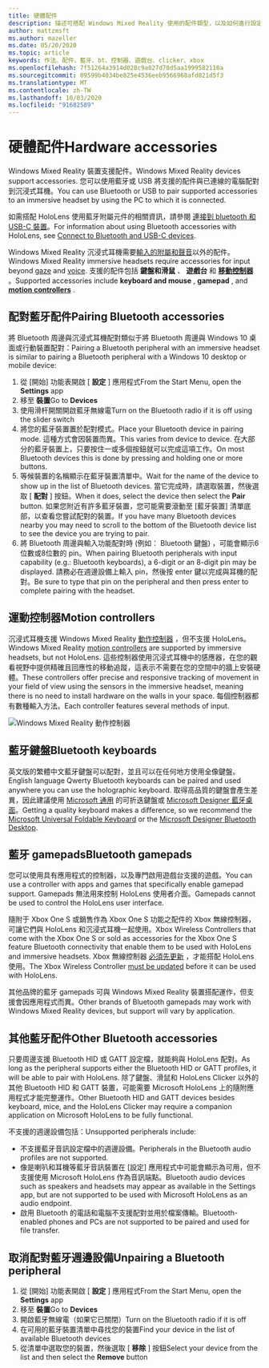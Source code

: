 ```yaml
---
title: 硬體配件
description: 描述可搭配 Windows Mixed Reality 使用的配件類型，以及如何進行設定。
author: mattzmsft
ms.author: mazeller
ms.date: 05/20/2020
ms.topic: article
keywords: 作法、配件、藍牙、bt、控制器、遊戲台、clicker、xbox
ms.openlocfilehash: 7f51264a3914d028c9a027d70d5aa1999582110a
ms.sourcegitcommit: 09599b4034be825e4536eeb9566968afd021d5f3
ms.translationtype: MT
ms.contentlocale: zh-TW
ms.lasthandoff: 10/03/2020
ms.locfileid: "91682589"
---
```

# <a name="hardware-accessories"></a><span data-ttu-id="ac362-104">硬體配件</span><span class="sxs-lookup"><span data-stu-id="ac362-104">Hardware accessories</span></span>

<span data-ttu-id="ac362-105">Windows Mixed Reality 裝置支援配件。</span><span class="sxs-lookup"><span data-stu-id="ac362-105">Windows Mixed Reality devices support accessories.</span></span> <span data-ttu-id="ac362-106">您可以使用藍牙或 USB 將支援的配件與已連線的電腦配對到沉浸式耳機。</span><span class="sxs-lookup"><span data-stu-id="ac362-106">You can use Bluetooth or USB to pair supported accessories to an immersive headset by using the PC to which it is connected.</span></span>

<span data-ttu-id="ac362-107">如需搭配 HoloLens 使用藍牙附屬元件的相關資訊，請參閱 [連接到 bluetooth 和 USB-C 裝置](https://docs.microsoft.com/hololens/hololens-connect-devices)。</span><span class="sxs-lookup"><span data-stu-id="ac362-107">For information about using Bluetooth accessories with HoloLens, see [Connect to Bluetooth and USB-C devices](https://docs.microsoft.com/hololens/hololens-connect-devices).</span></span>

<span data-ttu-id="ac362-108">Windows Mixed Reality 沉浸式耳機需要[輸入的附屬和](../design/gaze-and-commit.md)[聲音](../design/voice-input.md)以外的配件。</span><span class="sxs-lookup"><span data-stu-id="ac362-108">Windows Mixed Reality immersive headsets require accessories for input beyond [gaze](../design/gaze-and-commit.md) and [voice](../design/voice-input.md).</span></span> <span data-ttu-id="ac362-109">支援的配件包括 **鍵盤和滑鼠** 、 **遊戲台** 和 **[移動控制器](../design/motion-controllers.md)** 。</span><span class="sxs-lookup"><span data-stu-id="ac362-109">Supported accessories include **keyboard and mouse** , **gamepad** , and **[motion controllers](../design/motion-controllers.md)** .</span></span>

## <a name="pairing-bluetooth-accessories"></a><span data-ttu-id="ac362-110">配對藍牙配件</span><span class="sxs-lookup"><span data-stu-id="ac362-110">Pairing Bluetooth accessories</span></span>

<span data-ttu-id="ac362-111">將 Bluetooth 周邊與沉浸式耳機配對類似于將 Bluetooth 周邊與 Windows 10 桌面或行動裝置配對：</span><span class="sxs-lookup"><span data-stu-id="ac362-111">Pairing a Bluetooth peripheral with an immersive headset is similar to pairing a Bluetooth peripheral with a Windows 10 desktop or mobile device:</span></span>

1. <span data-ttu-id="ac362-112">從 [開始] 功能表開啟 [ **設定** ] 應用程式</span><span class="sxs-lookup"><span data-stu-id="ac362-112">From the Start Menu, open the **Settings** app</span></span>
2. <span data-ttu-id="ac362-113">移至 **裝置**</span><span class="sxs-lookup"><span data-stu-id="ac362-113">Go to **Devices**</span></span>
3. <span data-ttu-id="ac362-114">使用滑杆開關開啟藍牙無線電</span><span class="sxs-lookup"><span data-stu-id="ac362-114">Turn on the Bluetooth radio if it is off using the slider switch</span></span>
4. <span data-ttu-id="ac362-115">將您的藍牙裝置置於配對模式。</span><span class="sxs-lookup"><span data-stu-id="ac362-115">Place your Bluetooth device in pairing mode.</span></span> <span data-ttu-id="ac362-116">這種方式會因裝置而異。</span><span class="sxs-lookup"><span data-stu-id="ac362-116">This varies from device to device.</span></span> <span data-ttu-id="ac362-117">在大部分的藍牙裝置上，只要按住一或多個按鈕就可以完成這項工作。</span><span class="sxs-lookup"><span data-stu-id="ac362-117">On most Bluetooth devices this is done by pressing and holding one or more buttons.</span></span>
5. <span data-ttu-id="ac362-118">等候裝置的名稱顯示在藍牙裝置清單中。</span><span class="sxs-lookup"><span data-stu-id="ac362-118">Wait for the name of the device to show up in the list of Bluetooth devices.</span></span> <span data-ttu-id="ac362-119">當它完成時，請選取裝置，然後選取 [ **配對** ] 按鈕。</span><span class="sxs-lookup"><span data-stu-id="ac362-119">When it does, select the device then select the **Pair** button.</span></span> <span data-ttu-id="ac362-120">如果您附近有許多藍牙裝置，您可能需要滾動至 [藍牙裝置] 清單底部，以查看您嘗試配對的裝置。</span><span class="sxs-lookup"><span data-stu-id="ac362-120">If you have many Bluetooth devices nearby you may need to scroll to the bottom of the Bluetooth device list to see the device you are trying to pair.</span></span>
6. <span data-ttu-id="ac362-121">將 Bluetooth 周邊與輸入功能配對時 (例如： Bluetooth 鍵盤) ，可能會顯示6位數或8位數的 pin。</span><span class="sxs-lookup"><span data-stu-id="ac362-121">When pairing Bluetooth peripherals with input capability (e.g.: Bluetooth keyboards), a 6-digit or an 8-digit pin may be displayed.</span></span> <span data-ttu-id="ac362-122">請務必在週邊設備上輸入 pin，然後按 enter 鍵以完成與耳機的配對。</span><span class="sxs-lookup"><span data-stu-id="ac362-122">Be sure to type that pin on the peripheral and then press enter to complete pairing with the headset.</span></span>

## <a name="motion-controllers"></a><span data-ttu-id="ac362-123">運動控制器</span><span class="sxs-lookup"><span data-stu-id="ac362-123">Motion controllers</span></span>

<span data-ttu-id="ac362-124">沉浸式耳機支援 Windows Mixed Reality [動作控制器](../design/motion-controllers.md) ，但不支援 HoloLens。</span><span class="sxs-lookup"><span data-stu-id="ac362-124">Windows Mixed Reality [motion controllers](../design/motion-controllers.md) are supported by immersive headsets, but not HoloLens.</span></span> <span data-ttu-id="ac362-125">這些控制器使用沉浸式耳機中的感應器，在您的觀看視野中提供精確且回應性的移動追蹤，這表示不需要在您的空間中的牆上安裝硬體。</span><span class="sxs-lookup"><span data-stu-id="ac362-125">These controllers offer precise and responsive tracking of movement in your field of view using the sensors in the immersive headset, meaning there is no need to install hardware on the walls in your space.</span></span> <span data-ttu-id="ac362-126">每個控制器都有數種輸入方法。</span><span class="sxs-lookup"><span data-stu-id="ac362-126">Each controller features several methods of input.</span></span>

![Windows Mixed Reality 動作控制器](../design/images/winmr-ck-1080x1080-350px.jpg)

## <a name="bluetooth-keyboards"></a><span data-ttu-id="ac362-128">藍牙鍵盤</span><span class="sxs-lookup"><span data-stu-id="ac362-128">Bluetooth keyboards</span></span>

<span data-ttu-id="ac362-129">英文版的繁體中文藍牙鍵盤可以配對，並且可以在任何地方使用全像鍵盤。</span><span class="sxs-lookup"><span data-stu-id="ac362-129">English language Qwerty Bluetooth keyboards can be paired and used anywhere you can use the holographic keyboard.</span></span> <span data-ttu-id="ac362-130">取得高品質的鍵盤會產生差異，因此建議使用 [Microsoft 通用](https://www.microsoft.com/accessories/products/keyboards/universal-foldable-keyboard/gu5-00001) 的可折迭鍵盤或 [Microsoft Designer 藍牙桌面](https://www.microsoft.com/accessories/products/keyboards/designer-bluetooth-desktop/7n9-00001)。</span><span class="sxs-lookup"><span data-stu-id="ac362-130">Getting a quality keyboard makes a difference, so we recommend the [Microsoft Universal Foldable Keyboard](https://www.microsoft.com/accessories/products/keyboards/universal-foldable-keyboard/gu5-00001) or the [Microsoft Designer Bluetooth Desktop](https://www.microsoft.com/accessories/products/keyboards/designer-bluetooth-desktop/7n9-00001).</span></span>

## <a name="bluetooth-gamepads"></a><span data-ttu-id="ac362-131">藍牙 gamepads</span><span class="sxs-lookup"><span data-stu-id="ac362-131">Bluetooth gamepads</span></span>

<span data-ttu-id="ac362-132">您可以使用具有應用程式的控制器，以及專門啟用遊戲台支援的遊戲。</span><span class="sxs-lookup"><span data-stu-id="ac362-132">You can use a controller with apps and games that specifically enable gamepad support.</span></span> <span data-ttu-id="ac362-133">Gamepads 無法用來控制 HoloLens 使用者介面。</span><span class="sxs-lookup"><span data-stu-id="ac362-133">Gamepads cannot be used to control the HoloLens user interface.</span></span>

<span data-ttu-id="ac362-134">隨附于 Xbox One S 或銷售作為 Xbox One S 功能之配件的 Xbox 無線控制器，可讓它們與 HoloLens 和沉浸式耳機一起使用。</span><span class="sxs-lookup"><span data-stu-id="ac362-134">Xbox Wireless Controllers that come with the Xbox One S or sold as accessories for the Xbox One S feature Bluetooth connectivity that enable them to be used with HoloLens and immersive headsets.</span></span> <span data-ttu-id="ac362-135">Xbox 無線控制器 [必須先更新](https://support.xbox.com/xbox-one/accessories/update-controller-for-stereo-headset-adapter) ，才能搭配 HoloLens 使用。</span><span class="sxs-lookup"><span data-stu-id="ac362-135">The Xbox Wireless Controller [must be updated](https://support.xbox.com/xbox-one/accessories/update-controller-for-stereo-headset-adapter) before it can be used with HoloLens.</span></span>

<span data-ttu-id="ac362-136">其他品牌的藍牙 gamepads 可與 Windows Mixed Reality 裝置搭配運作，但支援會因應用程式而異。</span><span class="sxs-lookup"><span data-stu-id="ac362-136">Other brands of Bluetooth gamepads may work with Windows Mixed Reality devices, but support will vary by application.</span></span>

## <a name="other-bluetooth-accessories"></a><span data-ttu-id="ac362-137">其他藍牙配件</span><span class="sxs-lookup"><span data-stu-id="ac362-137">Other Bluetooth accessories</span></span>

<span data-ttu-id="ac362-138">只要周邊支援 Bluetooth HID 或 GATT 設定檔，就能夠與 HoloLens 配對。</span><span class="sxs-lookup"><span data-stu-id="ac362-138">As long as the peripheral supports either the Bluetooth HID or GATT profiles, it will be able to pair with HoloLens.</span></span> <span data-ttu-id="ac362-139">除了鍵盤、滑鼠和 HoloLens Clicker 以外的其他 Bluetooth HID 和 GATT 裝置，可能需要 Microsoft HoloLens 上的隨附應用程式才能完整運作。</span><span class="sxs-lookup"><span data-stu-id="ac362-139">Other Bluetooth HID and GATT devices besides keyboard, mice, and the HoloLens Clicker may require a companion application on Microsoft HoloLens to be fully functional.</span></span>

<span data-ttu-id="ac362-140">不支援的週邊設備包括：</span><span class="sxs-lookup"><span data-stu-id="ac362-140">Unsupported peripherals include:</span></span>

* <span data-ttu-id="ac362-141">不支援藍牙音訊設定檔中的週邊設備。</span><span class="sxs-lookup"><span data-stu-id="ac362-141">Peripherals in the Bluetooth audio profiles are not supported.</span></span>
* <span data-ttu-id="ac362-142">像是喇叭和耳機等藍牙音訊裝置在 [設定] 應用程式中可能會顯示為可用，但不支援使用 Microsoft HoloLens 作為音訊端點。</span><span class="sxs-lookup"><span data-stu-id="ac362-142">Bluetooth audio devices such as speakers and headsets may appear as available in the Settings app, but are not supported to be used with Microsoft HoloLens as an audio endpoint.</span></span>
* <span data-ttu-id="ac362-143">啟用 Bluetooth 的電話和電腦不支援配對並用於檔案傳輸。</span><span class="sxs-lookup"><span data-stu-id="ac362-143">Bluetooth-enabled phones and PCs are not supported to be paired and used for file transfer.</span></span>

## <a name="unpairing-a-bluetooth-peripheral"></a><span data-ttu-id="ac362-144">取消配對藍牙週邊設備</span><span class="sxs-lookup"><span data-stu-id="ac362-144">Unpairing a Bluetooth peripheral</span></span>

1. <span data-ttu-id="ac362-145">從 [開始] 功能表開啟 [ **設定** ] 應用程式</span><span class="sxs-lookup"><span data-stu-id="ac362-145">From the Start Menu, open the **Settings** app</span></span>
2. <span data-ttu-id="ac362-146">移至 **裝置**</span><span class="sxs-lookup"><span data-stu-id="ac362-146">Go to **Devices**</span></span>
3. <span data-ttu-id="ac362-147">開啟藍牙無線電（如果它已關閉）</span><span class="sxs-lookup"><span data-stu-id="ac362-147">Turn on the Bluetooth radio if it is off</span></span>
4. <span data-ttu-id="ac362-148">在可用的藍牙裝置清單中尋找您的裝置</span><span class="sxs-lookup"><span data-stu-id="ac362-148">Find your device in the list of available Bluetooth devices</span></span>
5. <span data-ttu-id="ac362-149">從清單中選取您的裝置，然後選取 [ **移除** ] 按鈕</span><span class="sxs-lookup"><span data-stu-id="ac362-149">Select your device from the list and then select the **Remove** button</span></span>
